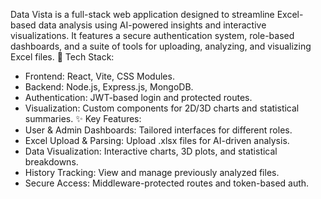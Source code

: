 Data Vista is a full-stack web application designed to streamline Excel-based data analysis using AI-powered insights and interactive visualizations. It features a secure authentication system, role-based dashboards, and a suite of tools for uploading, analyzing, and visualizing Excel files.
🔧 Tech Stack:
- Frontend: React, Vite, CSS Modules.
- Backend: Node.js, Express.js, MongoDB.
- Authentication: JWT-based login and protected routes.
- Visualization: Custom components for 2D/3D charts and statistical summaries.
✨ Key Features:
- User & Admin Dashboards: Tailored interfaces for different roles.
- Excel Upload & Parsing: Upload .xlsx files for AI-driven analysis.
- Data Visualization: Interactive charts, 3D plots, and statistical breakdowns.
- History Tracking: View and manage previously analyzed files.
- Secure Access: Middleware-protected routes and token-based auth.
